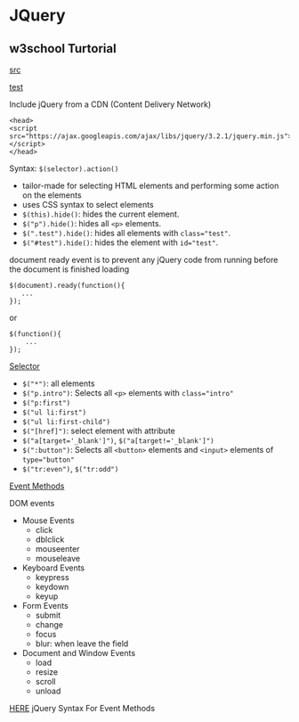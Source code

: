 # JQuery

## w3school Turtorial
[src](https://www.w3schools.com/jquery/)

[test](https://www.w3schools.com/jquery/tryit.asp?filename=tryjquery_hide)

Include jQuery from a CDN (Content Delivery Network)
```
<head>
<script src="https://ajax.googleapis.com/ajax/libs/jquery/3.2.1/jquery.min.js"></script>
</head>
```

Syntax: `$(selector).action()`
- tailor-made for selecting HTML elements and performing some action on the elements
- uses CSS syntax to select elements
- `$(this).hide()`: hides the current element.
- `$("p").hide()`: hides all `<p>` elements.
- `$(".test").hide()`: hides all elements with `class="test"`.
- `$("#test").hide()`: hides the element with `id="test"`.

document ready event is to prevent any jQuery code from running before the document is finished loading
```
$(document).ready(function(){
   ...
});
```
or
```
$(function(){
    ...
});
```

[Selector](https://www.w3schools.com/jquery/jquery_selectors.asp)
- `$("*")`: all elements
- `$("p.intro")`: Selects all `<p>` elements with `class="intro"`
- `$("p:first")`
- `$("ul li:first")`
- `$("ul li:first-child")`
- `$("[href]")`: select element with attribute
- `$("a[target='_blank']")`, `$("a[target!='_blank']")`
- `$(":button")`: Selects all `<button>` elements and `<input>` elements of `type="button"`
- `$("tr:even")`, `$("tr:odd")`

[Event Methods](https://www.w3schools.com/jquery/jquery_events.asp)

DOM events
- Mouse Events
  - click
  - dblclick
  - mouseenter
  - mouseleave
- Keyboard Events
  - keypress
  - keydown
  - keyup
- Form Events
  - submit
  - change
  - focus
  - blur: when leave the field
- Document and Window Events
  - load
  - resize
  - scroll
  - unload

[HERE](https://www.w3schools.com/jquery/jquery_events.asp) jQuery Syntax For Event Methods